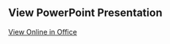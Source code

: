 ## View PowerPoint Presentation

[View Online in Office](https://view.officeapps.live.com/op/view.aspx?src=https://univubs-my.sharepoint.com/:p:/g/personal/khati_e2305599_etud_univ-ubs_fr/EcksooJfHLxGjK9Qmt8NkJYBtcsPMc_gKj-hbFC9Y8Exsw?e=9ac9x7)
